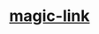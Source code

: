 # [magic-link](https://chrome.google.com/webstore/detail/magic-link/icenpefgjdjhicaekhebbkiokgcgdgfb)
